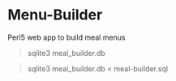 # Menu-Builder
Perl5 web app to build meal menus

> sqlite3 meal_builder.db

> sqlite3 meal_builder.db < meal-builder.sql
